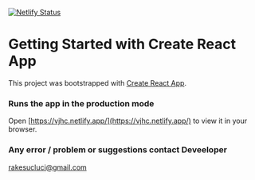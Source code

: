 [![Netlify Status](https://api.netlify.com/api/v1/badges/2f9bb376-8c87-4d31-ae84-3eeee99a4905/deploy-status)](https://app.netlify.com/sites/vjhc/deploys)


# Getting Started with Create React App

This project was bootstrapped with [Create React App](https://github.com/facebook/create-react-app).


### Runs the app in the production mode
Open [https://vjhc.netlify.app/](https://vjhc.netlify.app/) to view it in your browser.


### Any error / problem or suggestions contact Deveeloper
rakesucluci@gmail.com 